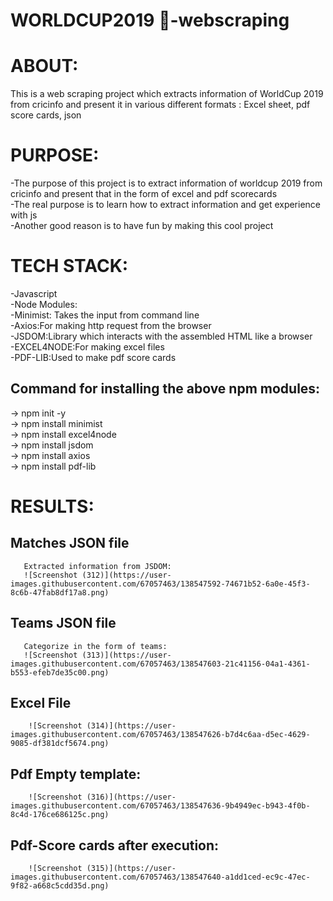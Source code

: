 # WORLDCUP2019 🏏-webscraping

# ABOUT:
This is a web scraping project which extracts information of WorldCup 2019 from cricinfo and present it in various different formats : Excel sheet, pdf score cards, json


# PURPOSE:
 -The purpose of this project is to extract information of worldcup 2019 from cricinfo and present
 that in the form of excel and pdf scorecards<br>
 -The real purpose is to learn how to extract information and get experience with js<br>
 -Another good reason is to have fun by making this cool project
 
 # TECH STACK:
 -Javascript<br>
 -Node Modules:<br>
 -Minimist: Takes the input from command line<br>
 -Axios:For making http request from the browser<br>
 -JSDOM:Library which interacts with the assembled HTML like a browser<br>
 -EXCEL4NODE:For making excel files<br>
 -PDF-LIB:Used to make pdf score cards
 
 ## Command for installing the above npm modules:
   -> npm init -y<br>
   -> npm install minimist<br>
   -> npm install excel4node<br>
   -> npm install jsdom<br>
   -> npm install axios<br>
   -> npm install pdf-lib<br>
   
 # RESULTS: 
    
 ## Matches JSON file
       Extracted information from JSDOM:
       ![Screenshot (312)](https://user-images.githubusercontent.com/67057463/138547592-74671b52-6a0e-45f3-8c6b-47fab8df17a8.png)

 ## Teams JSON file
       Categorize in the form of teams:
       ![Screenshot (313)](https://user-images.githubusercontent.com/67057463/138547603-21c41156-04a1-4361-b553-efeb7de35c00.png)

 ## Excel File
        ![Screenshot (314)](https://user-images.githubusercontent.com/67057463/138547626-b7d4c6aa-d5ec-4629-9085-df381dcf5674.png)

 
 ## Pdf Empty template:
        ![Screenshot (316)](https://user-images.githubusercontent.com/67057463/138547636-9b4949ec-b943-4f0b-8c4d-176ce686125c.png)

 ## Pdf-Score cards after execution:
        ![Screenshot (315)](https://user-images.githubusercontent.com/67057463/138547640-a1dd1ced-ec9c-47ec-9f82-a668c5cdd35d.png)
